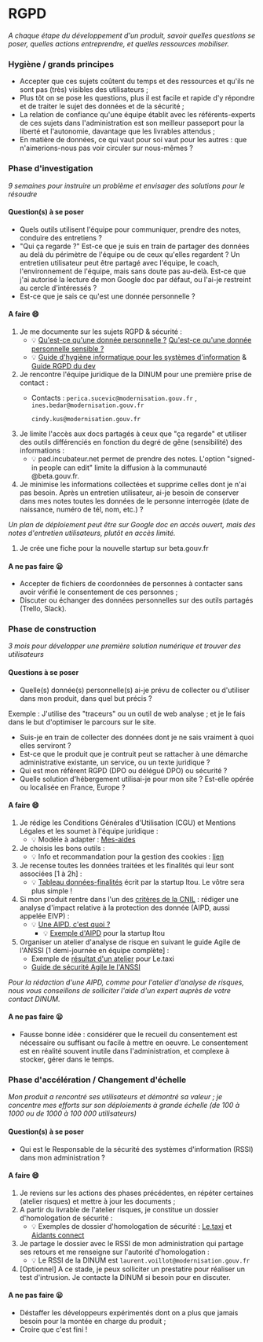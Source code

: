# RGPD

_A chaque étape du développement d'un produit, savoir quelles questions se poser, quelles actions entreprendre, et quelles ressources mobiliser._

### Hygiène / grands principes

* Accepter que ces sujets coûtent du temps et des ressources et qu'ils ne sont pas \(très\) visibles des utilisateurs ; 
* Plus tôt on se pose les questions, plus il est facile et rapide d'y répondre et de traiter le sujet des données et de la sécurité ; 
* La relation de confiance qu'une équipe établit avec les référents-experts de ces sujets dans l'administration est son meilleur passeport pour la liberté et l'autonomie, davantage que les livrables attendus ;
* En matière de données, ce qui vaut pour soi vaut pour les autres : que n'aimerions-nous pas voir circuler sur nous-mêmes ? 

### Phase d'investigation

_9 semaines pour instruire un problème et envisager des solutions pour le résoudre_

#### Question\(s\) à se poser

* Quels outils utilisent l'équipe pour communiquer, prendre des notes, conduire des entretiens ?
* "Qui ça regarde ?" Est-ce que je suis en train de partager des données au delà du périmètre de l'équipe ou de ceux qu'elles regardent ? Un entretien utilisateur peut être partagé avec l'équipe, le coach, l'environnement de l'équipe, mais sans doute pas au-delà. Est-ce que j'ai autorisé la lecture de mon Google doc par défaut, ou l'ai-je restreint au cercle d'intéressés ?
* Est-ce que je sais ce qu'est une donnée personnelle ?

#### A faire :smile:

1. Je me documente sur les sujets RGPD & sécurité :
   * :bulb: [Qu'est-ce qu'une donnée personnelle ?](https://www.cnil.fr/fr/cnil-direct/question/une-donnee-caractere-personnel-cest-quoi) [Qu'est-ce qu'une donnée personnelle sensible ?](https://www.cnil.fr/fr/definition/donnee-sensible)
   * :bulb: [Guide d'hygiène informatique pour les systèmes d'information](https://www.ssi.gouv.fr/guide/guide-dhygiene-informatique/) & [Guide RGPD du dev](https://www.cnil.fr/fr/guide-rgpd-du-developpeur)
2. Je rencontre l'équipe juridique de la DINUM pour une première prise de contact :
   * Contacts : `perica.sucevic@modernisation.gouv.fr` , `ines.bedar@modernisation.gouv.fr`

     `cindy.kus@modernisation.gouv.fr` 
3. Je limite l'accès aux docs partagés à ceux que "ça regarde" et utiliser des outils différenciés en fonction du degré de gêne \(sensibilité\) des informations :
   * :bulb: pad.incubateur.net permet de prendre des notes. L'option "signed-in people can edit" limite la diffusion à la communauté @beta.gouv.fr.
4. Je minimise les informations collectées et supprime celles dont je n'ai pas besoin. Après un entretien utilisateur, ai-je besoin de conserver dans mes notes toutes les données de le personne interrogée \(date de naissance, numéro de tél, nom, etc.\) ?

_Un plan de déploiement peut être sur Google doc en accès ouvert, mais des notes d'entretien utilisateurs, plutôt en accès limité._

1. Je crée une fiche pour la nouvelle startup sur beta.gouv.fr 

#### A ne pas faire :frowning:

* Accepter de fichiers de coordonnées de personnes à contacter sans avoir vérifié le consentement de ces personnes ; 
* Discuter ou échanger des données personnelles sur des outils partagés \(Trello, Slack\). 

### Phase de construction

_3 mois pour développer une première solution numérique et trouver des utilisateurs_

#### Questions à se poser

* Quelle\(s\) donnée\(s\) personnelle\(s\) ai-je prévu de collecter ou d'utiliser dans mon produit, dans quel but précis ? 

Exemple : J'utilise des "traceurs" ou un outil de web analyse ; et je le fais dans le but d'optimiser le parcours sur le site.

* Suis-je en train de collecter des données dont je ne sais vraiment à quoi elles serviront ?
* Est-ce que le produit que je contruit peut se rattacher à une démarche administrative existante, un service, ou un texte juridique ? 
* Qui est mon référent RGPD \(DPO ou délégué DPO\) ou sécurité ?
* Quelle solution d'hébergement utilisai-je pour mon site ? Est-elle opérée ou localisée en France, Europe  ?   

#### A faire :smile:

1. Je rédige les Conditions Générales d'Utilisation \(CGU\) et Mentions Légales et les soumet à l'équipe juridique :
   * :bulb: Modèle à adapter : [Mes-aides](https://mes-aides.gouv.fr/cgu)
2. Je choisis les bons outils :
   * :bulb: Info et recommandation pour la gestion des cookies : [lien](https://beta.gouv.fr/suivi/)
3. Je recense toutes les données traitées et les finalités qui leur sont associées \[1 à 2h\] :
   * :bulb: [Tableau données-finalités](https://docs.google.com/document/d/1PQniGdnvLdjyEBbk1lFGzmG6rwnwD5bPCbvP_XBOe4I/edit?usp=sharing) écrit par la startup Itou. Le vôtre sera plus simple ! 
4. Si mon produit rentre dans l'un des [critères de la CNIL](https://www.cnil.fr/sites/default/files/atoms/files/liste-traitements-aipd-non-requise.pdf) : rédiger une analyse d'impact relative à la protection des donnée \(AIPD, aussi appelée EIVP\) :
   * :bulb: [Une AIPD, c'est quoi ?](https://www.cnil.fr/sites/default/files/atoms/files/infographie_aipd.pdf)
     * :bulb: [Exemple d'AIPD](https://docs.google.com/document/d/1j_1EESLdOHIa6bsYo3VSp-AJhPNPbQJKNRJnpJpRhKU/edit) pour la startup Itou 
5. Organiser un atelier d'analyse de risque en suivant le guide Agile de l'ANSSI \[1 demi-journée en équipe complète\] :
   * Exemple de [résultat d'un atelier](https://github.com/openmaraude/le.taxi/wiki/Analyse-des-risques) pour Le.taxi 
   * [Guide de sécurité Agile le l'ANSSI](https://www.ssi.gouv.fr/uploads/2018/11/guide-securite-numerique-agile-anssi-pa-v1.pdf)

_Pour la rédaction d'une AIPD, comme pour l'atelier d'analyse de risques, nous vous conseillons de solliciter l'aide d'un expert auprès de votre contact DINUM._ 

#### A ne pas faire :frowning:

* Fausse bonne idée : considérer que le recueil du consentement est nécessaire ou suffisant ou facile à mettre en oeuvre. Le consentement est en réalité souvent inutile dans l'administration, et complexe à stocker, gérer dans le temps.

### Phase d'accélération / Changement d'échelle

_Mon produit a rencontré ses utilisateurs et démontré sa valeur ; je concentre mes efforts sur son déploiements à grande échelle \(de 100 à 1000 ou de 1000 à 100 000 utilisateurs\)_

#### Question\(s\) à se poser

* Qui est le Responsable de la sécurité des systèmes d'information \(RSSI\) dans mon administration ? 

#### A faire :smile:

1. Je reviens sur les actions des phases précédentes, en répéter certaines \(atelier risques\) et mettre à jour les documents ; 
2. A partir du livrable de l'atelier risques, je constitue un dossier d'homologation de sécurité :
   * :bulb: Exemples de dossier d'homologation de sécurité : [Le.taxi](https://github.com/betagouv/beta.ssi/blob/master/homologations/le_taxi.md) et [Aidants connect](https://trello.com/c/NOap62w5) 
3. Je partage le dossier avec le RSSI de mon administration qui partage ses retours et me renseigne sur l'autorité d'homologation :
   * :bulb: Le RSSI de la DINUM est `laurent.voillot@modernisation.gouv.fr` 
4. \[Optionnel\] A ce stade, je peux solliciter un prestatire pour réaliser un test d'intrusion. Je contacte la DINUM si besoin pour en discuter. 

#### A ne pas faire :frowning:

* Déstaffer les développeurs expérimentés dont on a plus que jamais besoin pour la montée en charge du produit ; 
* Croire que c'est fini !  

